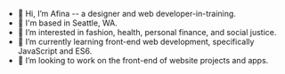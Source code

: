 - 👋 Hi, I’m Afina -- a designer and web developer-in-training.
- 🌳 I'm based in Seattle, WA.
- 👀 I’m interested in fashion, health, personal finance, and social justice.
- 🌱 I’m currently learning front-end web development, specifically JavaScript and ES6.
- 💞️ I’m looking to work on the front-end of website projects and apps.
